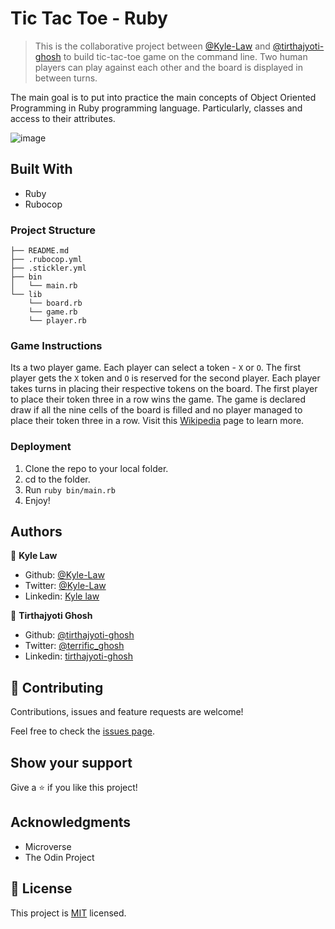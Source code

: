 # Tic Tac Toe - Ruby

> This is the collaborative project between [@Kyle-Law](https://github.com/Kyle-Law) and [@tirthajyoti-ghosh](https://github.com/tirthajyoti-ghosh) to build tic-tac-toe game on the command line. Two human players can play against each other and the board is displayed in between turns.

The main goal is to put into practice the main concepts of Object Oriented Programming in Ruby programming language. Particularly, classes and access to their attributes.

![image](https://user-images.githubusercontent.com/55923773/76505809-070de300-6485-11ea-9e0a-cb20a3094f1b.png)

## Built With

- Ruby
- Rubocop

### Project Structure

```
├── README.md
├── .rubocop.yml
├── .stickler.yml
├── bin
│   └── main.rb
└── lib
    └── board.rb
    └── game.rb
    └── player.rb
```

### Game Instructions

Its a two player game. Each player can select a token - `X` or `O`. The first player gets the `X` token and `O` is reserved for the second player. Each player takes turns in placing their respective tokens on the board. The first player to place their token three in a row wins the game. The game is declared draw if all the nine cells of the board is filled and no player managed to place their token three in a row.
Visit this [Wikipedia](https://en.wikipedia.org/wiki/Tic-tac-toe) page to learn more.

### Deployment

1) Clone the repo to your local folder.
2) cd to the folder.
3) Run `ruby bin/main.rb`
4) Enjoy!

## Authors

👤 **Kyle Law**

- Github: [@Kyle-Law](https://github.com/Kyle-Law)
- Twitter: [@Kyle-Law](https://twitter.com/ZhunKhing)
- Linkedin: [Kyle law](https://www.linkedin.com/in/kyle-lawzhunkhing/)

👤 **Tirthajyoti Ghosh**

- Github: [@tirthajyoti-ghosh](https://github.com/tirthajyoti-ghosh)
- Twitter: [@terrific_ghosh](https://twitter.com/terrific_ghosh)
- Linkedin: [tirthajyoti-ghosh](https://www.linkedin.com/in/tirthajyoti-ghosh-370544199/) 

## 🤝 Contributing

Contributions, issues and feature requests are welcome!

Feel free to check the [issues page](https://github.com/Kyle-Law/tictactoe-ruby/issues?q=is%3Aissue+is%3Aopen+sort%3Aupdated-desc).

## Show your support

Give a ⭐️ if you like this project!

## Acknowledgments

- Microverse
- The Odin Project

## 📝 License

This project is [MIT](LICENSE) licensed.
